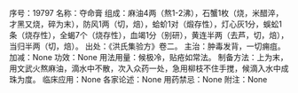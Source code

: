 序号：19797
名称：夺命膏
组成：麻油4两（熬1-2沸），石蟹1枚（烧，米醋淬，才黑又烧，碎为末），防风1两（切，焙），蛤蚧1对（煅存性），灯心灰1分，蜈蚣1条（烧存性），全蝎7个（烧存性），血竭1分（别研），黄连半两（去芦，切，焙），当归半两（切，焙）。
出处：《洪氏集验方》卷二。
主治：肿毒发背，一切痈疽。
加减：None
功效：None
用法用量：候极冷，贴疮如常法。
制备方法：上为末，用文武火熬麻油，滴水中不散，次入众药一处，急用柳枝不住手搅，候滴入水中成珠为度。
临床应用：None
各家论述：None
用药禁忌：None
附注：None
